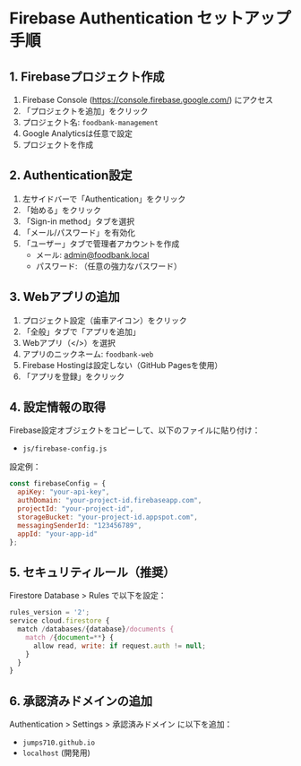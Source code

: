 # Firebase Authentication セットアップ手順

## 1. Firebaseプロジェクト作成
1. Firebase Console (https://console.firebase.google.com/) にアクセス
2. 「プロジェクトを追加」をクリック
3. プロジェクト名: `foodbank-management`
4. Google Analyticsは任意で設定
5. プロジェクトを作成

## 2. Authentication設定
1. 左サイドバーで「Authentication」をクリック
2. 「始める」をクリック
3. 「Sign-in method」タブを選択
4. 「メール/パスワード」を有効化
5. 「ユーザー」タブで管理者アカウントを作成
   - メール: admin@foodbank.local
   - パスワード: （任意の強力なパスワード）

## 3. Webアプリの追加
1. プロジェクト設定（歯車アイコン）をクリック
2. 「全般」タブで「アプリを追加」
3. Webアプリ（</>）を選択
4. アプリのニックネーム: `foodbank-web`
5. Firebase Hostingは設定しない（GitHub Pagesを使用）
6. 「アプリを登録」をクリック

## 4. 設定情報の取得
Firebase設定オブジェクトをコピーして、以下のファイルに貼り付け：
- `js/firebase-config.js`

設定例：
```javascript
const firebaseConfig = {
  apiKey: "your-api-key",
  authDomain: "your-project-id.firebaseapp.com",
  projectId: "your-project-id",
  storageBucket: "your-project-id.appspot.com",
  messagingSenderId: "123456789",
  appId: "your-app-id"
};
```

## 5. セキュリティルール（推奨）
Firestore Database > Rules で以下を設定：
```javascript
rules_version = '2';
service cloud.firestore {
  match /databases/{database}/documents {
    match /{document=**} {
      allow read, write: if request.auth != null;
    }
  }
}
```

## 6. 承認済みドメインの追加
Authentication > Settings > 承認済みドメイン に以下を追加：
- `jumps710.github.io`
- `localhost` (開発用)